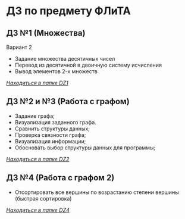 # ДЗ по предмету ФЛиТА

ДЗ №1 (Множества)
---
Вариант 2
- Задание множества десятичных чисел
- Перевод из десятичной в двоичную систему исчисления
- Вывод элементов 2-х множеств

*[Находиться в папке DZ1](https://github.com/Starovoytov01/why_are_we_here-/tree/master/DZ1/)*

ДЗ №2 и №3 (Работа с графом)
---
- Задание графа;
- Визуализация заданного графа.
- Сравнить структуры данных;
- Проверка связности графа;
- Визуализация информации;
- Обосновать выбор структуры данных для программы;

*[Находиться в папке DZ2](https://github.com/Starovoytov01/why_are_we_here-/tree/master/DZ2/)*

ДЗ №4 (Работа с графом 2)
---
- Отсортировать все вершины по возрастанию степени вершины (быстрая сортировка)

*[Находиться в папке DZ4](https://github.com/Starovoytov01/why_are_we_here-/tree/master/DZ4/)*
